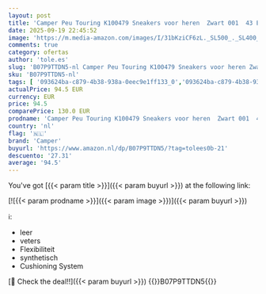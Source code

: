 ```yaml
---
layout: post
title: 'Camper Peu Touring K100479 Sneakers voor heren  Zwart 001  43 EU'
date: 2025-09-19 22:45:52
image: 'https://m.media-amazon.com/images/I/31bKziCF6zL._SL500_._SL400_.jpg'
comments: true
category: ofertas
author: 'tole.es'
slug: 'B07P9TTDN5-nl Camper Peu Touring K100479 Sneakers voor heren Zwart 001...'
sku: 'B07P9TTDN5-nl'
tags: [ '093624ba-c879-4b38-938a-0eec9e1ff133_0','093624ba-c879-4b38-938a-0eec9e1ff133_3601','Arborist Merchandising Root','Herenmode','Herenschoenen','Klassieke & modieuze herensneakers','Kleding, schoenen & sieraden','Kleding, schoenen en sieraden','New Arrivals','Self Service','Special Features Stores','camper','🇳🇱', ]
actualPrice: 94.5 EUR
currency: EUR
price: 94.5
comparePrice: 130.0 EUR
prodname: 'Camper Peu Touring K100479 Sneakers voor heren  Zwart 001  43 EU'
country: 'nl'
flag: '🇳🇱'
brand: 'Camper'
buyurl: 'https://www.amazon.nl/dp/B07P9TTDN5/?tag=tolees0b-21'
descuento: '27.31'
average: '94.5'
---
```


You've got [{{< param title >}}]({{< param buyurl >}}) at the following link:

[![{{< param prodname >}}]({{< param image >}})]({{< param buyurl >}})

ℹ️:

- leer
- veters
- Flexibiliteit
- synthetisch
- Cushioning System

[🛒 Check the deal!!]({{< param buyurl >}})
{{<world>}}B07P9TTDN5{{</world>}}
